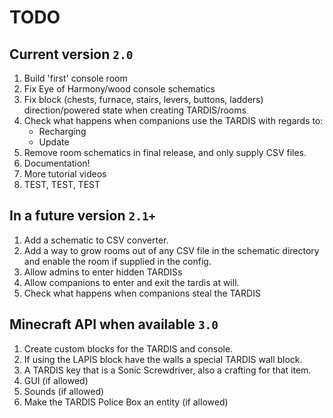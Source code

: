# TODO
## Current version `2.0`
1. Build 'first' console room
3. Fix Eye of Harmony/wood console schematics
4. Fix block (chests, furnace, stairs, levers, buttons, ladders) direction/powered state when creating TARDIS/rooms
5. Check what happens when companions use the TARDIS with regards to:
   - Recharging
   - Update
6. Remove room schematics in final release, and only supply CSV files.
7. Documentation!
8. More tutorial videos
9. TEST, TEST, TEST

## In a future version `2.1+`
1. Add a schematic to CSV converter.
2. Add a way to grow rooms out of any CSV file in the schematic directory and enable the room if supplied in the config.
3. Allow admins to enter hidden TARDISs
4. Allow companions to enter and exit the tardis at will.
5. Check what happens when companions steal the TARDIS

## Minecraft API when available `3.0`
1. Create custom blocks for the TARDIS and console.
2. If using the LAPIS block have the walls a special TARDIS wall block.
3. A TARDIS key that is a Sonic Screwdriver, also a crafting for that item.
4. GUI (if allowed)
5. Sounds (if allowed)
6. Make the TARDIS Police Box an entity (if allowed)
